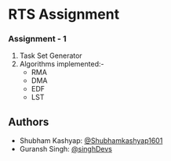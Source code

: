 
# RTS Assignment

### Assignment - 1
1. Task Set Generator
2. Algorithms implemented:-
   * RMA
   * DMA
   * EDF
   * LST

## Authors
- Shubham Kashyap: [@Shubhamkashyap1601](https://www.github.com/Shubhamkashyap1601)
- Guransh Singh: [@singhDevs](https://www.github.com/singhDevs)
